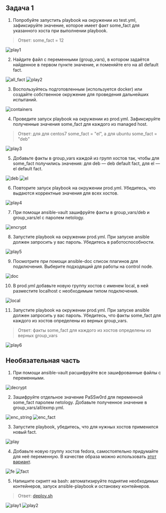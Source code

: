 ## Задача 1

1. Попробуйте запустить playbook на окружении из test.yml, зафиксируйте значение, которое имеет факт some_fact для указанного хоста при выполнении playbook.

>Ответ: some_fact = 12

![play1](task1/play1.png)

2. Найдите файл с переменными (group_vars), в котором задаётся найденное в первом пункте значение, и поменяйте его на all default fact.

![all_fact](task1/all_fact.png)
![play2](task1/play2.png)

3. Воспользуйтесь подготовленным (используется docker) или создайте собственное окружение для проведения дальнейших испытаний.

![containers](task1/containers.png)

4. Проведите запуск playbook на окружении из prod.yml. Зафиксируйте полученные значения some_fact для каждого из managed host.

> Ответ: для для centos7 some_fact = "el", а для ubuntu some_fact = "deb"

![play3](task1/play3.png)

5. Добавьте факты в group_vars каждой из групп хостов так, чтобы для some_fact получились значения: для deb — deb default fact, для el — el default fact.

![deb](task1/deb_fact.png)
![el](task1/el_fact.png)

6. Повторите запуск playbook на окружении prod.yml. Убедитесь, что выдаются корректные значения для всех хостов.

![play4](task1/play4.png)

7. При помощи ansible-vault зашифруйте факты в group_vars/deb и group_vars/el с паролем netology.

![encrypt](task1/encrypt.png)

8. Запустите playbook на окружении prod.yml. При запуске ansible должен запросить у вас пароль. Убедитесь в работоспособности.

![play5](task1/play5.png)

9. Посмотрите при помощи ansible-doc список плагинов для подключения. Выберите подходящий для работы на control node.

![doc](task1/doc.png)

10. В prod.yml добавьте новую группу хостов с именем local, в ней разместите localhost с необходимым типом подключения.

![local](task1/local.png)

11. Запустите playbook на окружении prod.yml. При запуске ansible должен запросить у вас пароль. Убедитесь, что факты some_fact для каждого из хостов определены из верных group_vars.

>Ответ: факты some_fact для каждого из хостов определены из верных group_vars

![play6](task1/play6.png)

## Необязательная часть

1. При помощи ansible-vault расшифруйте все зашифрованные файлы с переменными.

![decrypt](extra/decrypt.png)

2. Зашифруйте отдельное значение PaSSw0rd для переменной some_fact паролем netology. Добавьте полученное значение в group_vars/all/exmp.yml.

![enc_string](extra/enc_string.png)
![enc_fact](extra/enc_fact.png)

3. Запустите playbook, убедитесь, что для нужных хостов применился новый fact.

![play](extra/play.png)

4. Добавьте новую группу хостов fedora, самостоятельно придумайте для неё переменную. В качестве образа можно использовать [этот вариант](https://hub.docker.com/r/pycontribs/fedora).

![fe](extra/fe.png)
![fact](extra/fact.png)

5. Напишите скрипт на bash: автоматизируйте поднятие необходимых контейнеров, запуск ansible-playbook и остановку контейнеров.

>Ответ: [deploy.sh](./playbook/deploy.sh)

![play1](extra/enc_play1.png)
![play2](extra/enc_play2.png)
